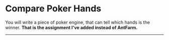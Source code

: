 Compare Poker Hands
===================

You will write a piece of poker engine, that can tell which hands is the winner. __That is the assignment I've added instead of AntFarm.__

----


